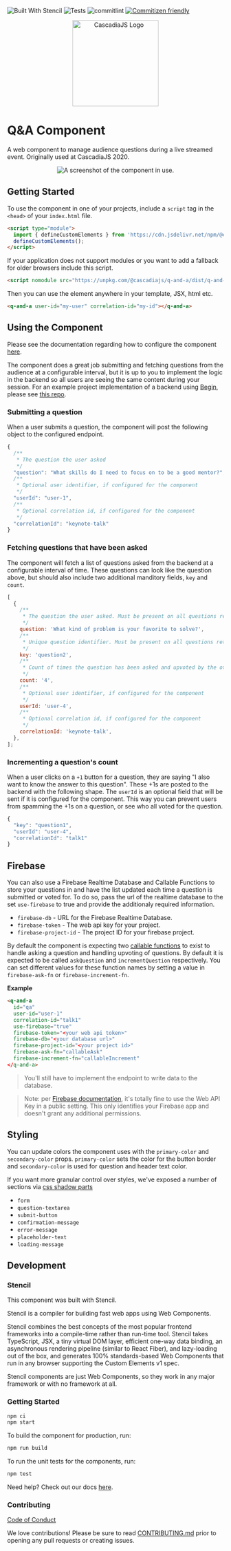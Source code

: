 ![Built With Stencil](https://img.shields.io/badge/-Built%20With%20Stencil-16161d.svg?logo=data%3Aimage%2Fsvg%2Bxml%3Bbase64%2CPD94bWwgdmVyc2lvbj0iMS4wIiBlbmNvZGluZz0idXRmLTgiPz4KPCEtLSBHZW5lcmF0b3I6IEFkb2JlIElsbHVzdHJhdG9yIDE5LjIuMSwgU1ZHIEV4cG9ydCBQbHVnLUluIC4gU1ZHIFZlcnNpb246IDYuMDAgQnVpbGQgMCkgIC0tPgo8c3ZnIHZlcnNpb249IjEuMSIgaWQ9IkxheWVyXzEiIHhtbG5zPSJodHRwOi8vd3d3LnczLm9yZy8yMDAwL3N2ZyIgeG1sbnM6eGxpbms9Imh0dHA6Ly93d3cudzMub3JnLzE5OTkveGxpbmsiIHg9IjBweCIgeT0iMHB4IgoJIHZpZXdCb3g9IjAgMCA1MTIgNTEyIiBzdHlsZT0iZW5hYmxlLWJhY2tncm91bmQ6bmV3IDAgMCA1MTIgNTEyOyIgeG1sOnNwYWNlPSJwcmVzZXJ2ZSI%2BCjxzdHlsZSB0eXBlPSJ0ZXh0L2NzcyI%2BCgkuc3Qwe2ZpbGw6I0ZGRkZGRjt9Cjwvc3R5bGU%2BCjxwYXRoIGNsYXNzPSJzdDAiIGQ9Ik00MjQuNywzNzMuOWMwLDM3LjYtNTUuMSw2OC42LTkyLjcsNjguNkgxODAuNGMtMzcuOSwwLTkyLjctMzAuNy05Mi43LTY4LjZ2LTMuNmgzMzYuOVYzNzMuOXoiLz4KPHBhdGggY2xhc3M9InN0MCIgZD0iTTQyNC43LDI5Mi4xSDE4MC40Yy0zNy42LDAtOTIuNy0zMS05Mi43LTY4LjZ2LTMuNkgzMzJjMzcuNiwwLDkyLjcsMzEsOTIuNyw2OC42VjI5Mi4xeiIvPgo8cGF0aCBjbGFzcz0ic3QwIiBkPSJNNDI0LjcsMTQxLjdIODcuN3YtMy42YzAtMzcuNiw1NC44LTY4LjYsOTIuNy02OC42SDMzMmMzNy45LDAsOTIuNywzMC43LDkyLjcsNjguNlYxNDEuN3oiLz4KPC9zdmc%2BCg%3D%3D&colorA=16161d&style=flat-square) ![Tests](https://github.com/bniedermeyer/q-and-a/workflows/Tests/badge.svg) ![commitlint](https://github.com/bniedermeyer/q-and-a/workflows/commitlint/badge.svg)
[![Commitizen friendly](https://img.shields.io/badge/commitizen-friendly-brightgreen.svg)](http://commitizen.github.io/cz-cli/)

<p align="center" >
  <img src="cjs-logo.png" alt="CascadiaJS Logo" width="200" />
</p>

# Q&A Component

A web component to manage audience questions during a live streamed event. Originally used at CascadiaJS 2020.

<p align="center" >
  <img src="component-example.png" alt="A screenshot of the component in use."  />
</p>

## Getting Started

To use the component in one of your projects, include a `script` tag in the `<head>` of your `index.html` file.

```html
<script type="module">
  import { defineCustomElements } from 'https://cdn.jsdelivr.net/npm/@cascadiajs/q-and-a/loader/index.es2017.js';
  defineCustomElements();
</script>
```

If your application does not support modules or you want to add a fallback for older browsers include this script.

```html
<script nomodule src="https://unpkg.com/@cascadiajs/q-and-a/dist/q-and-a/q-and-a.js"></script>
```

Then you can use the element anywhere in your template, JSX, html etc.

```html
<q-and-a user-id="my-user" correlation-id="my-id"></q-and-a>
```

## Using the Component

Please see the documentation regarding how to configure the component [here](src/components/q-and-a/readme.md).

The component does a great job submitting and fetching questions from the audience at a configurable interval, but it is up to you to implement the logic in the backend so all users are seeing the same content during your session. For an example project implementation of a backend using [Begin](begin.com), please see [this repo](https://github.com/bniedermeyer/q-and-a-demo).

### Submitting a question

When a user submits a question, the component will post the following object to the configured endpoint.

```js
{
  /**
   * The question the user asked
   */
  "question": "What skills do I need to focus on to be a good mentor?",
  /**
   * Optional user identifier, if configured for the component
   */
  "userId": "user-1",
  /**
   * Optional correlation id, if configured for the component
   */
  "correlationId": "keynote-talk"
}
```

### Fetching questions that have been asked

The component will fetch a list of questions asked from the backend at a configurable interval of time. These questions can look like the question above, but should also include two additional manditory fields, `key` and `count`.

```js
[
  {
    /**
     * The question the user asked. Must be present on all questions retrieved from the server.
     */
    question: 'What kind of problem is your favorite to solve?',
    /**
     * Unique question identifier. Must be present on all questions retrieved from the server.
     */
    key: 'question2',
    /**
     * Count of times the question has been asked and upvoted by the other users. Must be present on all questions retrieved from the server
     */
    count: '4',
    /**
     * Optional user identifier, if configured for the component
     */
    userId: 'user-4',
    /**
     * Optional correlation id, if configured for the component
     */
    correlationId: 'keynote-talk',
  },
];
```

### Incrementing a question's count

When a user clicks on a `+1` button for a question, they are saying "I also want to know the answer to this question". These +1s are posted to the backend with the following shape. The `userId` is an optional field that will be sent if it is configured for the component. This way you can prevent users from spamming the +1s on a question, or see who all voted for the question.

```js
{
  "key": "question1",
  "userId": "user-4",
  "correlationId": "talk1"
}
```

## Firebase

You can also use a Firebase Realtime Database and Callable Functions to store your questions in and have the list updated each time a question is submitted or voted for. To do so, pass the url of the realtime database to the set `use-firebase` to true and provide the additionaly required information.

- `firebase-db` - URL for the Firebase Realtime Database.
- `firebase-token` - The web api key for your project.
- `firebase-project-id` - The project ID for your firebase project.

By default the component is expecting two [callable functions](https://firebase.google.com/docs/functions/callable) to exist to handle asking a question and handling upvoting of questions. By default it is expected to be called `askQuestion` and `incrementQuestion` respectively. You can set different values for these function names by setting a value in `firebase-ask-fn` or `firebase-increment-fn`.

**Example**

```html
<q-and-a
  id="qa"
  user-id="user-1"
  correlation-id="talk1"
  use-firebase="true"
  firebase-token="<your web api token>"
  firebase-db="<your database url>"
  firebase-project-id="<your project id>"
  firebase-ask-fn="callableAsk"
  firebase-increment-fn="callableIncrement"
</q-and-a>
```

> You'll still have to implement the endpoint to write data to the database.

> Note: per [Firebase documentation](https://firebase.google.com/docs/projects/api-keys), it's totally fine to use the Web API Key in a public setting. This only identifies your Firebase app and doesn't grant any additional permissions.

## Styling

You can update colors the component uses with the `primary-color` and `secondary-color` props.
`primary-color` sets the color for the button border and `secondary-color` is used for question and header text color.

If you want more granular control over styles, we've exposed a number of sections via [css shadow parts](https://css-tricks.com/styling-in-the-shadow-dom-with-css-shadow-parts/)

- `form`
- `question-textarea`
- `submit-button`
- `confirmation-message`
- `error-message`
- `placeholder-text`
- `loading-message`

## Development

### Stencil

This component was built with Stencil.

Stencil is a compiler for building fast web apps using Web Components.

Stencil combines the best concepts of the most popular frontend frameworks into a compile-time rather than run-time tool. Stencil takes TypeScript, JSX, a tiny virtual DOM layer, efficient one-way data binding, an asynchronous rendering pipeline (similar to React Fiber), and lazy-loading out of the box, and generates 100% standards-based Web Components that run in any browser supporting the Custom Elements v1 spec.

Stencil components are just Web Components, so they work in any major framework or with no framework at all.

### Getting Started

```bash
npm ci
npm start
```

To build the component for production, run:

```bash
npm run build
```

To run the unit tests for the components, run:

```bash
npm test
```

Need help? Check out our docs [here](https://stenciljs.com/docs/my-first-component).

### Contributing

[Code of Conduct](https://2020.cascadiajs.com/coc)

We love contributions! Please be sure to read [CONTRIBUTING.md](CONTRIBUTING.md) prior to opening any pull requests or creating issues.
